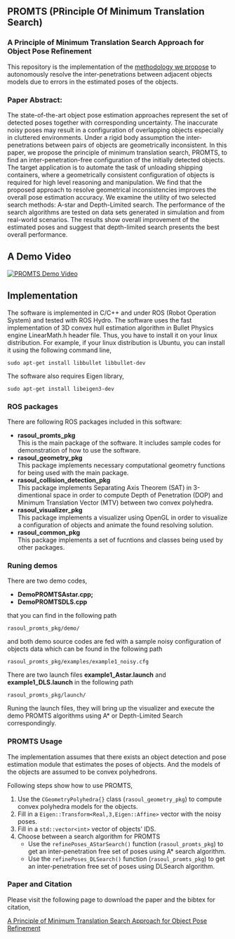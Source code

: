 ## PROMTS (PRinciple Of Minimum Translation Search)
### A Principle of Minimum Translation Search Approach for Object Pose Refinement

This repository is the implementation of the [methodology we propose](http://aass.oru.se/Research/Learning/publications/Mojtahedzadeh_etal_2015-IROS-A_Principle_of_Minimum_Translation_Search_Approach_for_Object_Pose_Refinement.html)
to autonomously resolve the inter-penetrations between adjacent objects models due to errors in the
estimated poses of the objects.

### Paper Abstract:
The state-of-the-art object pose estimation approaches represent the set of detected poses together
with corresponding uncertainty. The inaccurate noisy poses may result in a configuration of overlapping
objects especially in cluttered environments. Under a rigid body assumption the inter-penetrations between
pairs of objects are geometrically inconsistent. In this paper, we propose the principle of minimum
translation search, PROMTS, to find an inter-penetration-free configuration of the initially detected objects.
The target application is to automate the task of unloading shipping containers, where a geometrically consistent
configuration of objects is required for high level reasoning and manipulation. We find that the proposed approach
to resolve geometrical inconsistencies improves the overall pose estimation accuracy. We examine the utility of
two selected search methods: A-star and Depth-Limited search. The performance of the search algorithms are tested
on data sets generated in simulation and from real-world scenarios. The results show overall improvement of the 
estimated poses and suggest that depth-limited search presents the best overall performance.

## A Demo Video
[![PROMTS Demo Video](http://img.youtube.com/vi/zkIPY1mHGxk/0.jpg)](https://www.youtube.com/watch?v=zkIPY1mHGxk)

## Implementation
The software is implemented in C/C++ and under ROS (Robot Operation System) and tested with ROS Hydro.
The software uses the fast implementation of 3D convex hull estimation algorithm in Bullet Physics engine 
LinearMath.h header file. Thus, you have to install it on your linux distribution. For example, if your linux
distribution is Ubuntu, you can install it using the following command line,

`sudo apt-get install libbullet libbullet-dev`

The software also requires Eigen library,

`sudo apt-get install libeigen3-dev`

### ROS packages
There are following ROS packages included in this software:
* **rasoul\_promts\_pkg**  
  This is the main package of the software. It includes sample codes for demonstration of how to use the software.
* **rasoul\_geometry\_pkg**  
  This package implements necessary computational geometry functions for being used with the main package.
* **rasoul\_collision\_detection\_pkg**  
  This package implements Separating Axis Theorem (SAT) in 3-dimentional space in order to compute Depth of
  Penetration (DOP) and Minimum Translation Vector (MTV) between two convex polyhedra.
* **rasoul\_visualizer\_pkg**  
  This package implements a visualizer using OpenGL in order to visualize a configuration of objects and animate
  the found resolving solution.
* **rasoul\_common\_pkg**  
  This package implements a set of fucntions and classes being used by other packages.

### Runing demos
There are two demo codes,
* **DemoPROMTSAstar.cpp;**
* **DemoPROMTSDLS.cpp**

that you can find in the following path

`rasoul_promts_pkg/demo/`

and both demo source codes are fed with a sample noisy configuration of objects data which can be found in the following path

`rasoul_promts_pkg/examples/example1_noisy.cfg`

There are two launch files **example1\_Astar.launch** and **example1\_DLS.launch** in the following path

`rasoul_promts_pkg/launch/`

Runing the launch files, they will bring up the visualizer and execute the demo PROMTS algorithms using A* or Depth-Limited Search
correspondingly.

### PROMTS Usage
The implementation assumes that there exists an object detection and pose estimation module that estimates the poses of objects. And the models
of the objects are assumed to be convex polyhedrons.

Following steps show how to use PROMTS,  
1. Use the `CGeometryPolyhedra{}` class (`rasoul_geometry_pkg`) to compute convex polyhedra models for the objects.  
2. Fill in a `Eigen::Transform<Real,3,Eigen::Affine>` vector with the noisy poses.  
3. Fill in a `std::vector<int>` vector of objects' IDS.  
4. Choose between a search algorithm for PROMTS  
   - Use the `refinePoses_AStarSearch()` function (`rasoul_promts_pkg`) to get an inter-penetration free set of poses using A* search algorithm.  
   - Use the `refinePoses_DLSearch()` function (`rasoul_promts_pkg`) to get an inter-penetration free set of poses using DLSearch algorithm.  

### Paper and Citation
Please visit the following page to download the paper and the bibtex for citation,

[A Principle of Minimum Translation Search Approach for Object Pose Refinement](http://aass.oru.se/Research/Learning/publications/Mojtahedzadeh_etal_2015-IROS-A_Principle_of_Minimum_Translation_Search_Approach_for_Object_Pose_Refinement.html)




